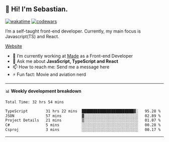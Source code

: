 ## 👋 Hi! I'm Sebastian.

[![wakatime](https://wakatime.com/badge/user/df0036c6-328a-4a39-be9b-e49417ed22a1.svg)](https://wakatime.com/@df0036c6-328a-4a39-be9b-e49417ed22a1)
[![codewars](https://www.codewars.com/users/sebavuye/badges/small)](https://www.codewars.com/users/sebavuye)

I’m a self-taught front-end developer. Currently, my main focus is Javascript(TS) and React.

[Website](https://sebastianvuye.be)

- 🔭 I’m currently working at [Made](https://made.be/) as a Front-end Developer
- 💬 Ask me about **JavaScript, TypeScript and React**
- 📫 How to reach me: Send me a message here
- ⚡ Fun fact: Movie and aviation nerd

-------

📊 **Weekly development breakdown**

<!--START_SECTION:waka-->

```txt
Total Time: 32 hrs 54 mins

TypeScript        31 hrs 22 mins  ███████████████████████▓░   95.28 %
JSON              57 mins         ▓░░░░░░░░░░░░░░░░░░░░░░░░   02.89 %
Project Details   21 mins         ▒░░░░░░░░░░░░░░░░░░░░░░░░   01.07 %
C#                5 mins          ░░░░░░░░░░░░░░░░░░░░░░░░░   00.28 %
Csproj            3 mins          ░░░░░░░░░░░░░░░░░░░░░░░░░   00.17 %
```

<!--END_SECTION:waka-->
-------
